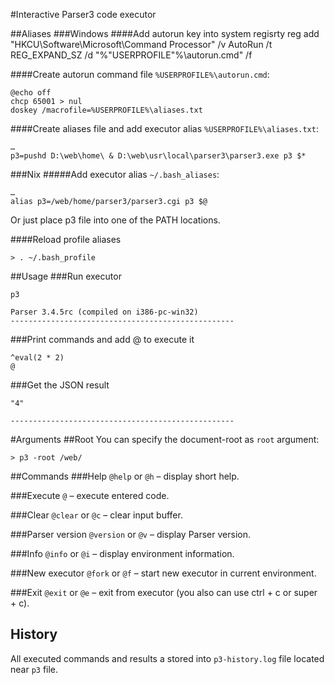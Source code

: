 #Interactive Parser3 code executor

##Aliases
###Windows
####Add autorun key into system regisrty
	reg add "HKCU\Software\Microsoft\Command Processor" /v AutoRun /t REG_EXPAND_SZ /d "%"USERPROFILE"%\autorun.cmd" /f

####Create autorun command file
`%USERPROFILE%\autorun.cmd`:
```
@echo off
chcp 65001 > nul
doskey /macrofile=%USERPROFILE%\aliases.txt
```

####Create aliases file and add executor alias
`%USERPROFILE%\aliases.txt`:
```
…
p3=pushd D:\web\home\ & D:\web\usr\local\parser3\parser3.exe p3 $*
```
###Nix
#####Add executor alias
`~/.bash_aliases`:
```
…
alias p3=/web/home/parser3/parser3.cgi p3 $@
```

Or just place p3 file into one of the PATH locations.

####Reload profile aliases
```
> . ~/.bash_profile
```

##Usage
###Run executor

	p3

	Parser 3.4.5rc (compiled on i386-pc-win32)
	--------------------------------------------------

###Print commands and add @ to execute it

	^eval(2 * 2)
	@

###Get the JSON result

	"4"

	--------------------------------------------------

#Arguments
##Root
You can specify the document-root as `root` argument:
```
> p3 -root /web/
```

##Commands
###Help
`@help` or `@h` – display short help.

###Execute
`@` – execute entered code.

###Clear
`@clear` or `@c` – clear input buffer.

###Parser version
`@version` or `@v` – display Parser version.

###Info
`@info` or `@i` – display environment information.

###New executor
`@fork` or `@f` – start new executor in current environment.

###Exit
`@exit` or `@e` – exit from executor (you also can use ctrl + с or super + c).


## History
All executed commands and results a stored into `p3-history.log` file located near `p3` file.